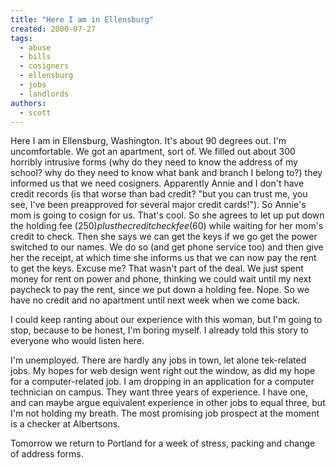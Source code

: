 ```yaml
---
title: "Here I am in Ellensburg"
created: 2000-07-27
tags: 
  - abuse
  - bills
  - cosigners
  - ellensburg
  - jobs
  - landlords
authors: 
  - scott
---
```


Here I am in Ellensburg, Washington. It's about 90 degrees out. I'm uncomfortable. We got an apartment, sort of. We filled out about 300 horribly intrusive forms (why do they need to know the address of my school? why do they need to know what bank and branch I belong to?) they informed us that we need cosigners. Apparently Annie and I don't have credit records (is that worse than bad credit? "but you can trust me, you see, I've been preapproved for several major credit cards!"). So Annie's mom is going to cosign for us. That's cool. So she agrees to let up put down the holding fee ($250) plus the credit check fee ($60) while waiting for her mom's credit to check. Then she says we can get the keys if we go get the power switched to our names. We do so (and get phone service too) and then give her the receipt, at which time she informs us that we can now pay the rent to get the keys. Excuse me? That wasn't part of the deal. We just spent money for rent on power and phone, thinking we could wait until my next paycheck to pay the rent, since we put down a holding fee. Nope. So we have no credit and no apartment until next week when we come back.

I could keep ranting about our experience with this woman, but I'm going to stop, because to be honest, I'm boring myself. I already told this story to everyone who would listen here.

I'm unemployed. There are hardly any jobs in town, let alone tek-related jobs. My hopes for web design went right out the window, as did my hope for a computer-related job. I am dropping in an application for a computer technician on campus. They want three years of experience. I have one, and can maybe argue equivalent experience in other jobs to equal three, but I'm not holding my breath. The most promising job prospect at the moment is a checker at Albertsons.

Tomorrow we return to Portland for a week of stress, packing and change of address forms.
